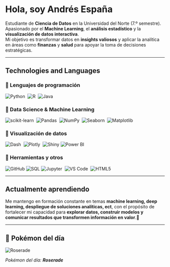 # Hola, soy Andrés España  

Estudiante de **Ciencia de Datos** en la Universidad del Norte (7.º semestre).  
Apasionado por el **Machine Learning**, el **análisis estadístico** y la **visualización de datos interactiva**.  
Mi objetivo es transformar datos en **insights valiosos** y aplicar la analítica en áreas como **finanzas** y **salud** para apoyar la toma de decisiones estratégicas.  

---

## Technologies and Languages  

### 🔹 Lenguajes de programación  
![Python](https://img.shields.io/badge/Python-%2314354C.svg?style=for-the-badge&logo=python&logoColor=white)&nbsp; ![R](https://img.shields.io/badge/R-%23276DC3.svg?style=for-the-badge&logo=r&logoColor=white)&nbsp; ![Java](https://img.shields.io/badge/Java-%23ED8B00.svg?style=for-the-badge&logo=openjdk&logoColor=white)&nbsp;  

### 🔹 Data Science & Machine Learning  
![scikit-learn](https://img.shields.io/badge/scikit--learn-%23F7931E.svg?style=for-the-badge&logo=scikitlearn&logoColor=white)&nbsp; ![Pandas](https://img.shields.io/badge/pandas-%23150458.svg?style=for-the-badge&logo=pandas&logoColor=white)&nbsp; ![NumPy](https://img.shields.io/badge/numpy-%23013243.svg?style=for-the-badge&logo=numpy&logoColor=white)&nbsp; ![Seaborn](https://img.shields.io/badge/Seaborn-%2300599C.svg?style=for-the-badge&logo=python&logoColor=white)&nbsp; ![Matplotlib](https://img.shields.io/badge/Matplotlib-%233B5998.svg?style=for-the-badge&logo=python&logoColor=white)&nbsp;  

### 🔹 Visualización de datos  
![Dash](https://img.shields.io/badge/Dash-%2300BFFF.svg?style=for-the-badge&logo=plotly&logoColor=white)&nbsp; ![Plotly](https://img.shields.io/badge/Plotly-%233F4F75.svg?style=for-the-badge&logo=plotly&logoColor=white)&nbsp; ![Shiny](https://img.shields.io/badge/Shiny-%23276DC3.svg?style=for-the-badge&logo=r&logoColor=white) ![Power BI](https://img.shields.io/badge/Power%20BI-%23F2C811.svg?style=for-the-badge&logo=powerbi&logoColor=black)&nbsp;  

### 🔹 Herramientas y otros  
![GitHub](https://img.shields.io/badge/GitHub-%23181717.svg?style=for-the-badge&logo=github&logoColor=white)&nbsp;![SQL](https://img.shields.io/badge/SQL-%230072C6.svg?style=for-the-badge&logo=postgresql&logoColor=white)&nbsp;![Jupyter](https://img.shields.io/badge/Jupyter-%23F37626.svg?style=for-the-badge&logo=jupyter&logoColor=white)&nbsp;  ![VS Code](https://img.shields.io/badge/VS%20Code-%23007ACC.svg?style=for-the-badge&logo=visualstudiocode&logoColor=white)&nbsp;  ![HTML5](https://img.shields.io/badge/HTML5-%23E34F26.svg?style=for-the-badge&logo=html5&logoColor=white)&nbsp;  

---

## Actualmente aprendiendo  
Me mantengo en formación constante en temas **machine learning, deep learning, despliegue de soluciones analíticas, ect**, con el propósito de fortalecer mi capacidad para **explorar datos, construir modelos y comunicar resultados que transformen información en valor**.🤍

---

## 🐾 Pokémon del día  
<!-- POKEMON -->
![Roserade](https://raw.githubusercontent.com/PokeAPI/sprites/master/sprites/pokemon/407.png)

*Pokémon del día: **Roserade***
<!-- END POKEMON -->



